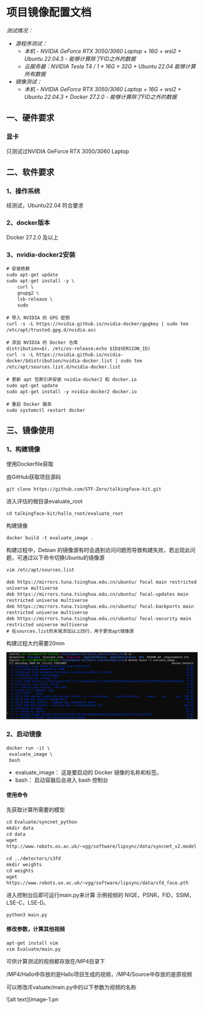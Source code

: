 # 项目镜像配置文档
_测试情况：_
+  _源程序测试：_
    + _本机 - NVIDIA GeForce RTX 3050/3060 Laptop + 16G + wsl2 + Ubuntu 22.04.3  - 能够计算除了FID之外的数据_
    + _云服务器：NVIDIA Tesla T4 / 1 * 16G + 32G + Ubuntu 22.04 能够计算所有数据_
+  _镜像测试：_
    + _本机 - NVIDIA GeForce RTX 3050/3060 Laptop + 16G + wsl2 + Ubuntu 22.04.3 + Docker 27.2.0 - 能够计算除了FID之外的数据_
## 一、硬件要求
### 显卡
只测试过NVIDIA GeForce RTX 3050/3060 Laptop
## 二、软件要求
### 1、操作系统
经测试，Ubuntu22.04 符合要求
### 2、docker版本
Docker 27.2.0 及以上
### 3、nvidia-docker2安装
```
# 安装依赖
sudo apt-get update
sudo apt-get install -y \
    curl \
    gnupg2 \
    lsb-release \
    sudo

# 导入 NVIDIA 的 GPG 密钥
curl -s -L https://nvidia.github.io/nvidia-docker/gpgkey | sudo tee /etc/apt/trusted.gpg.d/nvidia.asc

# 添加 NVIDIA 的 Docker 仓库
distribution=$(. /etc/os-release;echo $ID$VERSION_ID)
curl -s -L https://nvidia.github.io/nvidia-docker/$distribution/nvidia-docker.list | sudo tee /etc/apt/sources.list.d/nvidia-docker.list

# 更新 apt 包索引并安装 nvidia-docker2 和 docker.io
sudo apt-get update
sudo apt-get install -y nvidia-docker2 docker.io

# 重启 Docker 服务
sudo systemctl restart docker

```
## 三、镜像使用
### 1、构建镜像
使用Dockerfile获取

由GitHub获取项目源码
```
git clone https://github.com/STF-Zero/talkingface-kit.git
```
进入评估的根目录evaluate_root
```
cd talkingface-kit/hallo_root/evaluate_root
```
构建镜像
```
docker build -t evaluate_image .
```
构建过程中，Debian 的镜像源有时会遇到访问问题而导致构建失败，若出现此问题，可通过以下命令切换Ubuntu的镜像源
```
vim /etc/apt/sources.list

deb https://mirrors.tuna.tsinghua.edu.cn/ubuntu/ focal main restricted universe multiverse
deb https://mirrors.tuna.tsinghua.edu.cn/ubuntu/ focal-updates main restricted universe multiverse
deb https://mirrors.tuna.tsinghua.edu.cn/ubuntu/ focal-backports main restricted universe multiverse
deb https://mirrors.tuna.tsinghua.edu.cn/ubuntu/ focal-security main restricted universe multiverse
# 在sources.list的末尾添加以上四行，用于更改apt镜像源
```
构建过程大约需要20min

![alt text](dockerbuild.png)

### 2、启动镜像
```
docker run -it \
 evaluate_image \
 bash
```
+ evaluate_image：
这是要启动的 Docker 镜像的名称和标签。
+ bash：
启动容器后会进入 bash 控制台
#### 使用命令
先获取计算所需要的模型
```
cd Evaluate/syncnet_python
mkdir data
cd data
wget http://www.robots.ox.ac.uk/~vgg/software/lipsync/data/syncnet_v2.model

cd ../detectors/s3fd
mkdir weights
cd weights
wget https://www.robots.ox.ac.uk/~vgg/software/lipsync/data/sfd_face.pth

```
进入控制台后即可运行main.py来计算 示例视频的 NIQE，PSNR，FID，SSIM，LSE-C，LSE-D。
```
python3 main.py
```
#### 修改参数，计算其他视频
```
apt-get install vim
vim Evaluate/main.py
```
可供计算测试的视频都存放在/MP4目录下

/MP4/Hallo中存放的是Hallo项目生成的视频，/MP4/Source中存放的是原视频

可以修改/Evaluate/main.py中的以下参数为视频的名称

![alt text](image-1.pn